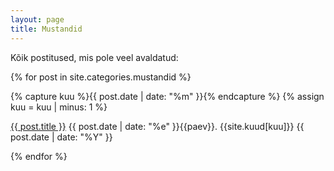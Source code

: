 ```yaml
---
layout: page
title: Mustandid
---
```


Kõik postitused, mis pole veel avaldatud:

{% for post in site.categories.mustandid %}
  <div>
    {% capture kuu %}{{ post.date | date: "%m"  }}{% endcapture %}
    {% assign kuu = kuu | minus: 1 %}
    <p class="dashedBottom">
      <a href="{{ post.url }}">{{ post.title }}</a>
      <span class="date">{{ post.date | date: "%e"  }}{{paev}}. {{site.kuud[kuu]}} {{ post.date | date: "%Y"  }}</span>
    </p>
  </div>
{% endfor %}

